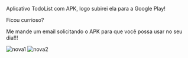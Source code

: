 Aplicativo TodoList com APK, logo subirei ela para a Google Play!

Ficou currioso?

Me mande um email solicitando o APK para que você possa usar no seu dia!!!


![nova1](https://user-images.githubusercontent.com/80647040/137524787-5f786a99-d438-4454-9990-db6aec0e8b00.jpg)
![nova2](https://user-images.githubusercontent.com/80647040/137525025-629d7466-34c5-40e8-a50c-9867b8087ddc.jpg)
